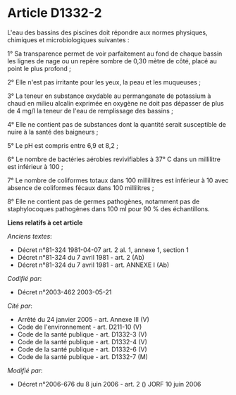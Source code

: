 # Article D1332-2

L'eau des bassins des piscines doit répondre aux normes physiques, chimiques et microbiologiques suivantes :

1° Sa transparence permet de voir parfaitement au fond de chaque bassin les lignes de nage ou un repère sombre de 0,30 mètre
de côté, placé au point le plus profond ;

2° Elle n'est pas irritante pour les yeux, la peau et les muqueuses ;

3° La teneur en substance oxydable au permanganate de potassium à chaud en milieu alcalin exprimée en oxygène ne doit pas
dépasser de plus de 4 mg/l la teneur de l'eau de remplissage des bassins ;

4° Elle ne contient pas de substances dont la quantité serait susceptible de nuire à la santé des baigneurs ;

5° Le pH est compris entre 6,9 et 8,2 ;

6° Le nombre de bactéries aérobies revivifiables à 37° C dans un millilitre est inférieur à 100 ;

7° Le nombre de coliformes totaux dans 100 millilitres est inférieur à 10 avec absence de coliformes fécaux dans 100
millilitres ;

8° Elle ne contient pas de germes pathogènes, notamment pas de staphylocoques pathogènes dans 100 ml pour 90 % des
échantillons.

**Liens relatifs à cet article**

_Anciens textes_:

  - Décret n°81-324 1981-04-07 art. 2 al. 1, annexe 1, section 1
  - Décret n°81-324 du 7 avril 1981 - art. 2 (Ab)
  - Décret n°81-324 du 7 avril 1981 - art. ANNEXE I (Ab)

_Codifié par_:

  - Décret n°2003-462 2003-05-21

_Cité par_:

  - Arrêté du 24 janvier 2005 - art. Annexe III (V)
  - Code de l'environnement - art. D211-10 (V)
  - Code de la santé publique - art. D1332-3 (V)
  - Code de la santé publique - art. D1332-4 (V)
  - Code de la santé publique - art. D1332-6 (V)
  - Code de la santé publique - art. D1332-7 (M)

_Modifié par_:

  - Décret n°2006-676 du 8 juin 2006 - art. 2 () JORF 10 juin 2006
